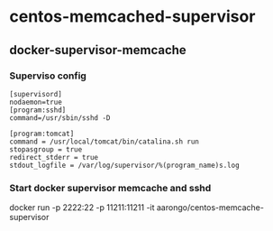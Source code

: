 centos-memcached-supervisor
===========================

docker-supervisor-memcache 
-----------------------------------
### Superviso config
    [supervisord]
    nodaemon=true
    [program:sshd]
    command=/usr/sbin/sshd -D

    [program:tomcat]
    command = /usr/local/tomcat/bin/catalina.sh run
    stopasgroup = true
    redirect_stderr = true
    stdout_logfile = /var/log/supervisor/%(program_name)s.log
### Start docker supervisor memcache and sshd
  docker run -p 2222:22 -p 11211:11211 -it aarongo/centos-memcache-supervisor
